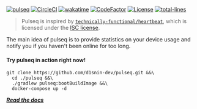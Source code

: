 [![pulseq](https://raw.githubusercontent.com/d1snin-dev/pulseq/master/pulseq/src/main/resources/static/pulseq.png)](https://pq.d1s.uno/)
[![CircleCI](https://circleci.com/gh/d1snin-dev/pulseq/tree/master.svg?style=shield)](https://circleci.com/gh/d1snin-dev/pulseq/tree/master)
[![wakatime](https://wakatime.com/badge/user/e4446807-0aa6-4ba9-92ea-2a7632bc44c9/project/46213356-3912-4014-96a6-4aa34d768a68.svg)](https://github.com/d1snin-dev/pulseq)
[![CodeFactor](https://www.codefactor.io/repository/github/d1snin-dev/pulseq/badge)](https://www.codefactor.io/repository/github/d1snin-dev/pulseq)
[![License](https://img.shields.io/badge/License-BSD%203--Clause-blue.svg)](https://opensource.org/licenses/BSD-3-Clause)
[![total-lines](https://img.shields.io/tokei/lines/github/d1snin-dev/pulseq?color=orange)](https://github.com/d1snin-dev/pulseq)
<!-- [![pulseq-last-beat](https://pq.d1s.uno/api/badge/last-beat)](https://pq.d1s.uno/)
[![pulseq-last-beat-time](https://pq.d1s.uno/api/badge/last-beat-time)](https://pq.d1s.uno/) -->

> Pulseq is inspired by [`technically-functional/heartbeat`](https://github.com/technically-functional/heartbeat), which is licensed under the [ISC license](https://github.com/technically-functional/heartbeat/blob/master/LICENSE.md).

The main idea of pulseq is to provide statistics on your device usage and notify you if you haven't been online for too long.

#### Try pulseq in action right now!
```shell
git clone https://github.com/d1snin-dev/pulseq.git &&\
  cd ./pulseq &&\
  ./gradlew pulseq:bootBuildImage &&\
  docker-compose up -d
```

[***Read the docs***](https://github.com/d1snin-dev/pulseq/wiki)
